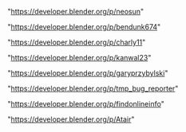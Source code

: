 "https://developer.blender.org/p/neosun"

"https://developer.blender.org/p/bendunk674"

"https://developer.blender.org/p/charly11"

"https://developer.blender.org/p/kanwal23"

"https://developer.blender.org/p/garyprzybylski"

"https://developer.blender.org/p/tmp_bug_reporter"

"https://developer.blender.org/p/findonlineinfo"

"https://developer.blender.org/p/Atair"

 
